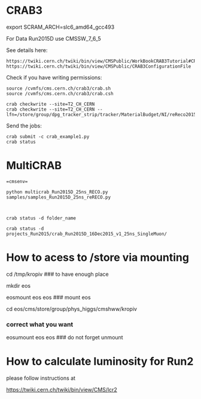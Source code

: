CRAB3
====

export SCRAM_ARCH=slc6_amd64_gcc493

For Data Run2015D use CMSSW_7_6_5

See details here:

    https://twiki.cern.ch/twiki/bin/view/CMSPublic/WorkBookCRAB3Tutorial#CRAB_configuration_parameters
    https://twiki.cern.ch/twiki/bin/view/CMSPublic/CRAB3ConfigurationFile

Check if you have writing permissions:

    source /cvmfs/cms.cern.ch/crab3/crab.sh
    source /cvmfs/cms.cern.ch/crab3/crab.csh

    crab checkwrite --site=T2_CH_CERN
    crab checkwrite --site=T2_CH_CERN --lfn=/store/group/dpg_tracker_strip/tracker/MaterialBudget/NI/reReco2015D/

Send the jobs:

    crab submit -c crab_example1.py
    crab status

MultiCRAB
====

    =cmsenv=

    python multicrab_Run2015D_25ns_RECO.py samples/samples_Run2015D_25ns_reRECO.py



    crab status -d folder_name

    crab status -d projects_Run2015/crab_Run2015D_16Dec2015_v1_25ns_SingleMuon/

How to acess to /store via mounting
===

cd /tmp/kropiv ### to have enough place

mkdir eos

eosmount eos eos ### mount eos 

cd eos/cms/store/group/phys_higgs/cmshww/kropiv

### correct what you want

eosumount eos eos ### do not forget unmount


How to calculate luminosity for Run2
===

please follow instructions at

https://twiki.cern.ch/twiki/bin/view/CMS/lcr2
